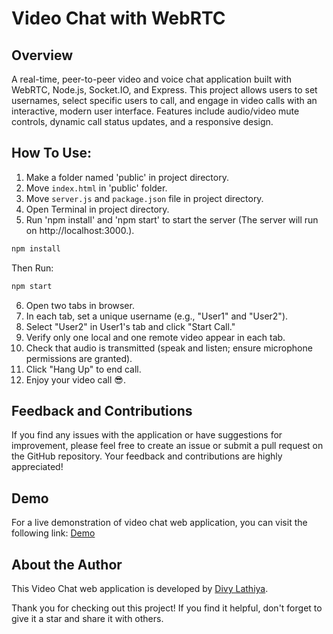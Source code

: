 # Video Chat with WebRTC


## Overview

A real-time, peer-to-peer video and voice chat application built with WebRTC, Node.js, Socket.IO, and Express. This project allows users to set usernames, select specific users to call, and engage in video calls with an interactive, modern user interface. Features include audio/video mute controls, dynamic call status updates, and a responsive design.

## How To Use:
1. Make a folder named 'public' in project directory.
2. Move `index.html` in 'public' folder.
3. Move `server.js` and `package.json` file in project directory.
4. Open Terminal in project directory.
5. Run 'npm install' and 'npm start' to start the server (The server will run on http://localhost:3000.).
```bash
npm install
```
Then Run:
```bash
npm start
```
6. Open two tabs in browser.
7. In each tab, set a unique username (e.g., "User1" and "User2").
8. Select "User2" in User1's tab and click "Start Call."
9. Verify only one local and one remote video appear in each tab.
10. Check that audio is transmitted (speak and listen; ensure microphone permissions are granted).
11. Click "Hang Up" to end call.
12. Enjoy your video call 😎.

## Feedback and Contributions

If you find any issues with the application or have suggestions for improvement, please feel free to create an issue or submit a pull request on the GitHub repository. Your feedback and contributions are highly appreciated!

## Demo

For a live demonstration of video chat web application, you can visit the following link: [Demo](https://www.dplathiya.me/)

## About the Author

This Video Chat web application is developed by [Divy Lathiya](https://github.com/DivyLathiya).

Thank you for checking out this project! If you find it helpful, don't forget to give it a star and share it with others.
